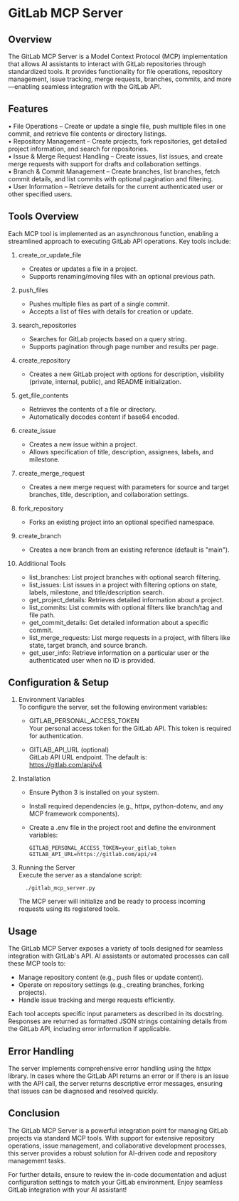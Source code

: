 GitLab MCP Server
=================

Overview
--------
The GitLab MCP Server is a Model Context Protocol (MCP) implementation that allows AI assistants to interact with GitLab repositories through standardized tools. It provides functionality for file operations, repository management, issue tracking, merge requests, branches, commits, and more—enabling seamless integration with the GitLab API.

Features
--------
• File Operations – Create or update a single file, push multiple files in one commit, and retrieve file contents or directory listings.  
• Repository Management – Create projects, fork repositories, get detailed project information, and search for repositories.  
• Issue & Merge Request Handling – Create issues, list issues, and create merge requests with support for drafts and collaboration settings.  
• Branch & Commit Management – Create branches, list branches, fetch commit details, and list commits with optional pagination and filtering.  
• User Information – Retrieve details for the current authenticated user or other specified users.

Tools Overview
--------------
Each MCP tool is implemented as an asynchronous function, enabling a streamlined approach to executing GitLab API operations. Key tools include:

1. create_or_update_file  
   - Creates or updates a file in a project.  
   - Supports renaming/moving files with an optional previous path.

2. push_files  
   - Pushes multiple files as part of a single commit.  
   - Accepts a list of files with details for creation or update.

3. search_repositories  
   - Searches for GitLab projects based on a query string.  
   - Supports pagination through page number and results per page.

4. create_repository  
   - Creates a new GitLab project with options for description, visibility (private, internal, public), and README initialization.

5. get_file_contents  
   - Retrieves the contents of a file or directory.  
   - Automatically decodes content if base64 encoded.

6. create_issue  
   - Creates a new issue within a project.  
   - Allows specification of title, description, assignees, labels, and milestone.

7. create_merge_request  
   - Creates a new merge request with parameters for source and target branches, title, description, and collaboration settings.

8. fork_repository  
   - Forks an existing project into an optional specified namespace.

9. create_branch  
   - Creates a new branch from an existing reference (default is "main").

10. Additional Tools  
    - list_branches: List project branches with optional search filtering.  
    - list_issues: List issues in a project with filtering options on state, labels, milestone, and title/description search.  
    - get_project_details: Retrieves detailed information about a project.  
    - list_commits: List commits with optional filters like branch/tag and file path.  
    - get_commit_details: Get detailed information about a specific commit.  
    - list_merge_requests: List merge requests in a project, with filters like state, target branch, and source branch.  
    - get_user_info: Retrieve information on a particular user or the authenticated user when no ID is provided.

Configuration & Setup
-----------------------
1. Environment Variables  
   To configure the server, set the following environment variables:

   - GITLAB_PERSONAL_ACCESS_TOKEN  
     Your personal access token for the GitLab API. This token is required for authentication.  

   - GITLAB_API_URL (optional)  
     GitLab API URL endpoint. The default is:  
       https://gitlab.com/api/v4

2. Installation  
   - Ensure Python 3 is installed on your system.  
   - Install required dependencies (e.g., httpx, python-dotenv, and any MCP framework components).  
   - Create a .env file in the project root and define the environment variables:
     
         GITLAB_PERSONAL_ACCESS_TOKEN=your_gitlab_token
         GITLAB_API_URL=https://gitlab.com/api/v4

3. Running the Server  
   Execute the server as a standalone script:
     
         ./gitlab_mcp_server.py
     
   The MCP server will initialize and be ready to process incoming requests using its registered tools.

Usage
-----
The GitLab MCP Server exposes a variety of tools designed for seamless integration with GitLab's API. AI assistants or automated processes can call these MCP tools to:
   
   - Manage repository content (e.g., push files or update content).  
   - Operate on repository settings (e.g., creating branches, forking projects).  
   - Handle issue tracking and merge requests efficiently.

Each tool accepts specific input parameters as described in its docstring. Responses are returned as formatted JSON strings containing details from the GitLab API, including error information if applicable.

Error Handling
--------------
The server implements comprehensive error handling using the httpx library. In cases where the GitLab API returns an error or if there is an issue with the API call, the server returns descriptive error messages, ensuring that issues can be diagnosed and resolved quickly.

Conclusion
----------
The GitLab MCP Server is a powerful integration point for managing GitLab projects via standard MCP tools. With support for extensive repository operations, issue management, and collaborative development processes, this server provides a robust solution for AI-driven code and repository management tasks.

For further details, ensure to review the in-code documentation and adjust configuration settings to match your GitLab environment. Enjoy seamless GitLab integration with your AI assistant!